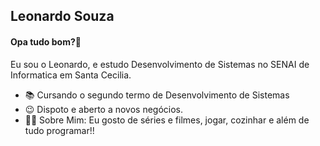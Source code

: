 ## Leonardo Souza 

#### Opa tudo bom?👋

Eu sou o Leonardo, e estudo Desenvolvimento de Sistemas no SENAI de Informatica em Santa Cecilia.

* 📚 Cursando o segundo termo de Desenvolvimento de Sistemas
* 😉 Dispoto e aberto a novos negócios.
* 🙋‍♂️ Sobre Mim: Eu gosto de séries e filmes, jogar, cozinhar e além de tudo programar!!

